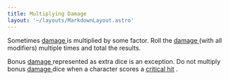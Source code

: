 ```yaml
---
title: Multiplying Damage
layout: '~/layouts/MarkdownLayout.astro'
---
```

Sometimes [ damage ](/modern.d20.srd/combat/damage) is multiplied by some
factor. Roll the [ damage ](/modern.d20.srd/combat/damage) (with all
modifiers) multiple times and total the results.

Bonus [ damage ](/modern.d20.srd/combat/damage) represented as extra dice is
an exception. Do not multiply bonus [ damage ](/modern.d20.srd/combat/damage)
dice when a character scores a [ critical hit](/modern.d20.srd/combat/critical.hits) .

